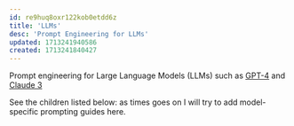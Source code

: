 ```yaml
---
id: re9huq8oxr122kob0etdd6z
title: 'LLMs'
desc: 'Prompt Engineering for LLMs'
updated: 1713241940586
created: 1713241840427
---
```


Prompt engineering for Large Language Models (LLMs) such as [GPT-4](https://openai.com/research/gpt-4) and [Claude 3](https://www.anthropic.com/news/claude-3-family)

See the children listed below: as times goes on I will try to add model-specific prompting guides here.
